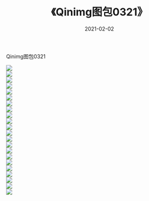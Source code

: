 ﻿---
layout: post
title:  《Qinimg图包0321》
date:   2021-02-02
img: http://imgx.orgx.ga/Qinimg图包/Qinimg图包0321/000.jpg
categories: [美女, 清纯, 唯美]
---

Qinimg图包0321

 ![](http://imgx.orgx.ga/Qinimg图包/Qinimg图包0321/001.jpg) <br>![](http://imgx.orgx.ga/Qinimg图包/Qinimg图包0321/002.jpg) <br>![](http://imgx.orgx.ga/Qinimg图包/Qinimg图包0321/003.jpg) <br>![](http://imgx.orgx.ga/Qinimg图包/Qinimg图包0321/004.jpg) <br>![](http://imgx.orgx.ga/Qinimg图包/Qinimg图包0321/005.jpg) <br>![](http://imgx.orgx.ga/Qinimg图包/Qinimg图包0321/006.jpg) <br>![](http://imgx.orgx.ga/Qinimg图包/Qinimg图包0321/007.jpg) <br>![](http://imgx.orgx.ga/Qinimg图包/Qinimg图包0321/008.jpg) <br>![](http://imgx.orgx.ga/Qinimg图包/Qinimg图包0321/009.jpg) <br>![](http://imgx.orgx.ga/Qinimg图包/Qinimg图包0321/010.jpg) <br>![](http://imgx.orgx.ga/Qinimg图包/Qinimg图包0321/011.jpg) <br>![](http://imgx.orgx.ga/Qinimg图包/Qinimg图包0321/012.jpg) <br>![](http://imgx.orgx.ga/Qinimg图包/Qinimg图包0321/013.jpg) <br>![](http://imgx.orgx.ga/Qinimg图包/Qinimg图包0321/014.jpg) <br>![](http://imgx.orgx.ga/Qinimg图包/Qinimg图包0321/015.jpg) <br>![](http://imgx.orgx.ga/Qinimg图包/Qinimg图包0321/016.jpg) <br>![](http://imgx.orgx.ga/Qinimg图包/Qinimg图包0321/017.jpg) <br>![](http://imgx.orgx.ga/Qinimg图包/Qinimg图包0321/018.jpg) <br>![](http://imgx.orgx.ga/Qinimg图包/Qinimg图包0321/019.jpg) <br>![](http://imgx.orgx.ga/Qinimg图包/Qinimg图包0321/020.jpg) <br>![](http://imgx.orgx.ga/Qinimg图包/Qinimg图包0321/021.jpg) <br>![](http://imgx.orgx.ga/Qinimg图包/Qinimg图包0321/022.jpg) <br>